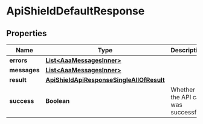 

# ApiShieldDefaultResponse


## Properties

| Name | Type | Description | Notes |
|------------ | ------------- | ------------- | -------------|
|**errors** | [**List&lt;AaaMessagesInner&gt;**](AaaMessagesInner.md) |  |  |
|**messages** | [**List&lt;AaaMessagesInner&gt;**](AaaMessagesInner.md) |  |  |
|**result** | [**ApiShieldApiResponseSingleAllOfResult**](ApiShieldApiResponseSingleAllOfResult.md) |  |  |
|**success** | **Boolean** | Whether the API call was successful |  |



